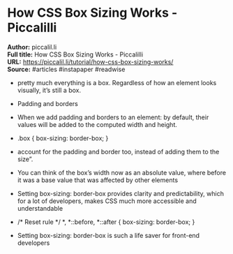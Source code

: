 # How CSS Box Sizing Works - Piccalilli

**Author:** piccalil.li  
**Full title:** How CSS Box Sizing Works - Piccalilli  
**URL:** https://piccalil.li/tutorial/how-css-box-sizing-works/  
**Source:** #articles #instapaper #readwise

- pretty much everything is a box. Regardless of how an element looks visually, it’s still a box. 
   
- Padding and borders 
   
- When we add padding and borders to an element: by default, their values will be added to the computed width and height. 
   
- .box {
  box-sizing: border-box;
  } 
   
- account for the padding and border too, instead of adding them to the size”. 
   
- You can think of the box’s width now as an absolute value, where before it was a base value that was affected by other elements 
   
- Setting box-sizing: border-box provides clarity and predictability, which for a lot of developers, makes CSS much more accessible and understandable 
   
- /* Reset rule */
  *,
  *::before,
  *::after {
  box-sizing: border-box;
  } 
   
- Setting box-sizing: border-box is such a life saver for front-end developers 
   
